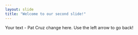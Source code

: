 ```yaml
---
layout: slide
title: "Welcome to our second slide!"
---
```

Your text - Pat Cruz change here.
Use the left arrow to go back!
